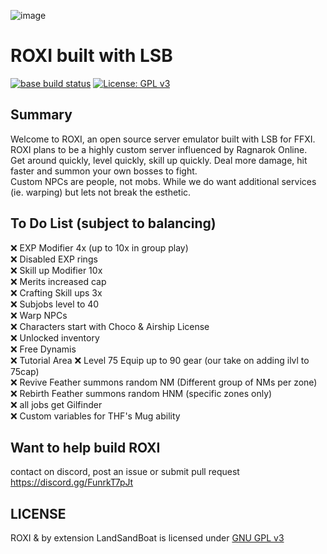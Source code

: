 ![image](https://user-images.githubusercontent.com/88016404/127222751-cf1f0cd1-b845-4041-9064-061e49ec1356.png)

# ROXI built with LSB
[![base build status](https://github.com/LandSandBoat/server/actions/workflows/build.yml/badge.svg)](https://github.com/LandSandBoat/server/actions/workflows/build.yml?query=base)
[![License: GPL v3](https://img.shields.io/badge/License-GPLv3-blue.svg)](https://www.gnu.org/licenses/gpl-3.0)

## Summary
Welcome to ROXI, an open source server emulator built with LSB for FFXI.  
ROXI plans to be a highly custom server influenced by Ragnarok Online.  
Get around quickly, level quickly, skill up quickly. Deal more damage, hit faster and summon your own bosses to fight.  
Custom NPCs are people, not mobs. While we do want additional services (ie. warping) but lets not break the esthetic.  

## To Do List (subject to balancing)
:x: EXP Modifier 4x (up to 10x in group play)  
:x: Disabled EXP rings  
:x: Skill up Modifier 10x  
:x: Merits increased cap   
:x: Crafting Skill ups 3x  
:x: Subjobs level to 40  
:x: Warp NPCs  
:x: Characters start with Choco & Airship License  
:x: Unlocked inventory  
:x: Free Dynamis  
:x: Tutorial Area
:x: Level 75 Equip up to 90 gear (our take on adding ilvl to 75cap)  
:x: Revive Feather summons random NM  (Different group of NMs per zone)
:x: Rebirth Feather summons random HNM (specific zones only)  
:x: all jobs get Gilfinder  
:x: Custom variables for THF's Mug ability  

## Want to help build ROXI
contact on discord, post an issue or submit pull request  
https://discord.gg/FunrkT7pJt

## LICENSE
ROXI & by extension LandSandBoat is licensed under [GNU GPL v3](https://github.com/LandSandBoat/server/blob/topaz/LICENSE)
